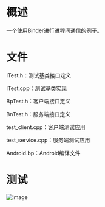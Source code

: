 # 概述

一个使用Binder进行进程间通信的例子。

# 文件

ITest.h：测试基类接口定义

ITest.cpp：测试基类实现

BpTest.h：客户端接口定义

BnTest.h：服务端接口定义

test_client.cpp：客户端测试应用

test_service.cpp：服务端测试应用

Android.bp：Android编译文件

# 测试
![image](https://github.com/user-attachments/assets/4d5e329d-6bee-4cb3-9c0d-111615158d5e)
